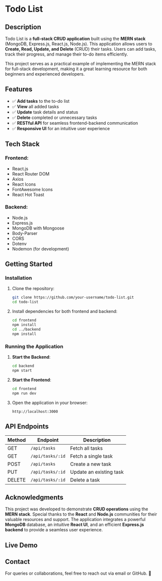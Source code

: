 # Todo List

## Description

Todo List is a **full-stack CRUD application** built using the **MERN stack** (MongoDB, Express.js, React.js, Node.js). This application allows users to **Create, Read, Update, and Delete** (CRUD) their tasks. Users can add tasks, track their progress, and manage their to-do items efficiently.

This project serves as a practical example of implementing the MERN stack for full-stack development, making it a great learning resource for both beginners and experienced developers.

## Features

- ✅ **Add tasks** to the to-do list
- ✅ **View** all added tasks
- ✅ **Update** task details and status
- ✅ **Delete** completed or unnecessary tasks
- ✅ **RESTful API** for seamless frontend-backend communication
- ✅ **Responsive UI** for an intuitive user experience

## Tech Stack

### **Frontend:**
- React.js
- React Router DOM
- Axios
- React Icons
- FontAwesome Icons
- React Hot Toast

### **Backend:**
- Node.js
- Express.js
- MongoDB with Mongoose
- Body-Parser
- CORS
- Dotenv
- Nodemon (for development)

## Getting Started

### **Installation**

1. Clone the repository:
   ```bash
   git clone https://github.com/your-username/todo-list.git
   cd todo-list
   ```

2. Install dependencies for both frontend and backend:
   ```bash
   cd frontend
   npm install
   cd ../backend
   npm install
   ```

### **Running the Application**

1. **Start the Backend**:
   ```bash
   cd backend
   npm start
   ```

2. **Start the Frontend**:
   ```bash
   cd frontend
   npm run dev
   ```

3. Open the application in your browser:
   ```
   http://localhost:3000
   ```

## API Endpoints

| Method | Endpoint          | Description                |
|--------|------------------|----------------------------|
| GET    | `/api/tasks`     | Fetch all tasks           |
| GET    | `/api/tasks/:id` | Fetch a single task       |
| POST   | `/api/tasks`     | Create a new task         |
| PUT    | `/api/tasks/:id` | Update an existing task   |
| DELETE | `/api/tasks/:id` | Delete a task             |

## Acknowledgments

This project was developed to demonstrate **CRUD operations** using the **MERN stack**. Special thanks to the **React** and **Node.js** communities for their valuable resources and support. The application integrates a powerful **MongoDB** database, an intuitive **React UI**, and an efficient **Express.js backend** to provide a seamless user experience.

## Live Demo

## Contact

For queries or collaborations, feel free to reach out via email or GitHub. 🚀

